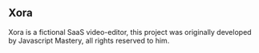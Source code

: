 ## Xora 

Xora is a fictional SaaS video-editor, this project was originally developed by Javascript Mastery, all rights reserved to him.